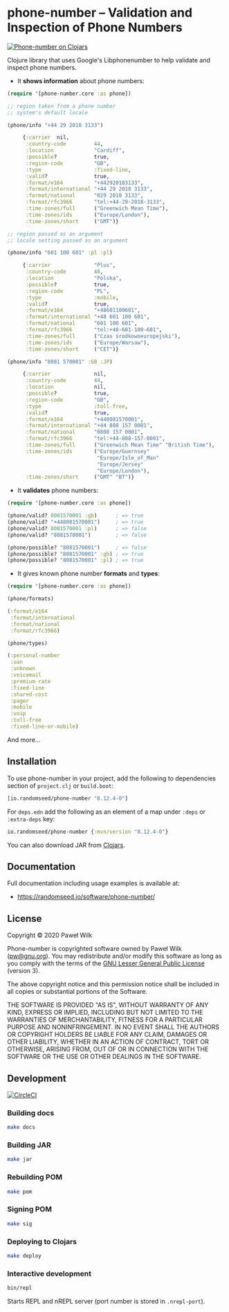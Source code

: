 # phone-number – Validation and Inspection of Phone Numbers

[![Phone-number on Clojars](https://img.shields.io/clojars/v/io.randomseed/phone-number.svg)](https://clojars.org/io.randomseed/phone-number)

Clojure library that uses Google's Libphonenumber to help validate and inspect phone numbers.

* It **shows information** about phone numbers:

```clojure
(require '[phone-number.core :as phone])

;; region taken from a phone number
;; system's default locale

(phone/info "+44 29 2018 3133")

     {:carrier  nil,
      :country-code         44,
      :location             "Cardiff",
      :possible?            true,
      :region-code          "GB",
      :type                 :fixed-line,
      :valid?               true,
      :format/e164          "+442920183133",
      :format/international "+44 29 2018 3133",
      :format/national      "029 2018 3133",
      :format/rfc3966       "tel:+44-29-2018-3133",
      :time-zones/full      ("Greenwich Mean Time"),
      :time-zones/ids       ("Europe/London"),
      :time-zones/short     ("GMT")}

;; region passed as an argument
;; locale setting passed as an argument

(phone/info "601 100 601" :pl :pl)

     {:carrier              "Plus",
      :country-code         48,
      :location             "Polska",
      :possible?            true,
      :region-code          "PL",
      :type                 :mobile,
      :valid?               true,
      :format/e164          "+48601100601",
      :format/international "+48 601 100 601",
      :format/national      "601 100 601",
      :format/rfc3966       "tel:+48-601-100-601",
      :time-zones/full      ("Czas środkowoeuropejski"),
      :time-zones/ids       ("Europe/Warsaw"),
      :time-zones/short     ("CET")}

(phone/info "8081 570001" :GB :JP)

     {:carrier              nil,
      :country-code         44,
      :location             nil,
      :possible?            true,
      :region-code          "GB",
      :type                 :toll-free,
      :valid?               true,
      :format/e164          "+448081570001",
      :format/international "+44 808 157 0001",
      :format/national      "0808 157 0001",
      :format/rfc3966       "tel:+44-808-157-0001",
      :time-zones/full      ("Greenwich Mean Time" "British Time"),
      :time-zones/ids       ("Europe/Guernsey"
                             "Europe/Isle_of_Man"
                             "Europe/Jersey"
                             "Europe/London"),
      :time-zones/short     ("GMT" "BT")}
```

* It **validates** phone numbers:

```clojure
(require '[phone-number.core :as phone])

(phone/valid? 8081570001 :gb)      ; => true
(phone/valid? "+448081570001")     ; => true
(phone/valid? 8081570001 :pl)      ; => false
(phone/valid? "8081570001")        ; => false

(phone/possible? "8081570001")     ; => false
(phone/possible? "8081570001" :gb) ; => true
(phone/possible? "8081570001" :pl) ; => true
```

* It gives known phone number **formats** and **types**:

```clojure
(require '[phone-number.core :as phone])

(phone/formats)

(:format/e164
 :format/international
 :format/national
 :format/rfc3966)

(phone/types)

(:personal-number
 :uan
 :unknown
 :voicemail
 :premium-rate
 :fixed-line
 :shared-cost
 :pager
 :mobile
 :voip
 :toll-free
 :fixed-line-or-mobile)
```

And more…

## Installation

To use phone-number in your project, add the following to dependencies section of
`project.clj` or `build.boot`:

```clojure
[io.randomseed/phone-number "8.12.4-0"]
```

For `deps.edn` add the following as an element of a map under `:deps` or
`:extra-deps` key:

```clojure
io.randomseed/phone-number {:mvn/version "8.12.4-0"}
```

You can also download JAR from [Clojars](https://clojars.org/io.randomseed/phone-number).

## Documentation

Full documentation including usage examples is available at:

* https://randomseed.io/software/phone-number/

## License

Copyright © 2020 Paweł Wilk

Phone-number is copyrighted software owned by Paweł Wilk (pw@gnu.org). You may
redistribute and/or modify this software as long as you comply with the terms of
the [GNU Lesser General Public License][LICENSE] (version 3).

The above copyright notice and this permission notice shall be included in all
copies or substantial portions of the Software.

THE SOFTWARE IS PROVIDED "AS IS", WITHOUT WARRANTY OF ANY KIND, EXPRESS OR
IMPLIED, INCLUDING BUT NOT LIMITED TO THE WARRANTIES OF MERCHANTABILITY, FITNESS
FOR A PARTICULAR PURPOSE AND NONINFRINGEMENT. IN NO EVENT SHALL THE AUTHORS OR
COPYRIGHT HOLDERS BE LIABLE FOR ANY CLAIM, DAMAGES OR OTHER LIABILITY, WHETHER
IN AN ACTION OF CONTRACT, TORT OR OTHERWISE, ARISING FROM, OUT OF OR IN
CONNECTION WITH THE SOFTWARE OR THE USE OR OTHER DEALINGS IN THE SOFTWARE.

## Development

[![CircleCI](https://circleci.com/gh/randomseed-io/phone-number.svg?style=svg)](https://circleci.com/gh/randomseed-io/phone-number)

### Building docs

```bash
make docs
```

### Building JAR

```bash
make jar
```

### Rebuilding POM

```bash
make pom
```

### Signing POM

```bash
make sig
```

### Deploying to Clojars

```bash
make deploy
```

### Interactive development

```bash
bin/repl
```

Starts REPL and nREPL server (port number is stored in `.nrepl-port`).

[LICENSE]:    https://github.com/randomseed-io/phone-number/blob/master/LICENSE
